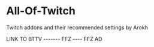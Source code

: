 # All-Of-Twitch
Twitch addons and their recommended settings by Arokh

LINK TO BTTV   ------- FFZ ---- FFZ AD
